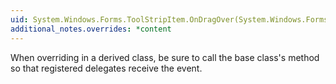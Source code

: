 ```yaml
---
uid: System.Windows.Forms.ToolStripItem.OnDragOver(System.Windows.Forms.DragEventArgs)
additional_notes.overrides: *content
---
```


<p>When overriding <xref href="System.Windows.Forms.ToolStripItem.OnDragOver(System.Windows.Forms.DragEventArgs)"></xref> in a derived class, be sure to call the base class's <xref href="System.Windows.Forms.ToolStripItem.OnDragOver(System.Windows.Forms.DragEventArgs)"></xref> method so that registered delegates receive the event.</p>


